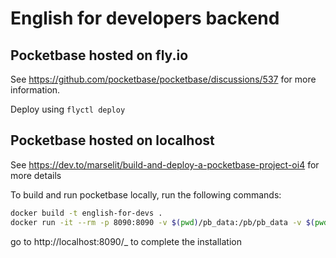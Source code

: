 # English for developers backend

## Pocketbase hosted on fly.io

See https://github.com/pocketbase/pocketbase/discussions/537 for more information.

Deploy using `flyctl deploy`

## Pocketbase hosted on localhost

See https://dev.to/marselit/build-and-deploy-a-pocketbase-project-oi4 for more details

To build and run pocketbase locally, run the following commands:

```bash
docker build -t english-for-devs .
docker run -it --rm -p 8090:8090 -v $(pwd)/pb_data:/pb/pb_data -v $(pwd)/pb_public:/pb/pb_public english-for-devs
```

go to http://localhost:8090/_ to complete the installation